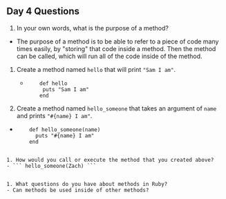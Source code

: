 ## Day 4 Questions

1. In your own words, what is the purpose of a method?
  - The purpose of a method is to be able to refer to a piece of code many times easily, by "storing" that
    code inside a method. Then the method can be called, which will run all of the code inside of the method.


1. Create a method named `hello` that will print `"Sam I am"`.
   - ```
         def hello
          puts "Sam I am"
         end

      ```

1. Create a method named `hello_someone` that takes an argument of `name` and prints `"#{name} I am"`.
  - ```
        def hello_someone(name)
          puts "#{name} I am"
        end
  ```

1. How would you call or execute the method that you created above?
  - ``` hello_someone(Zach) ```


1. What questions do you have about methods in Ruby?
  - Can methods be used inside of other methods?
